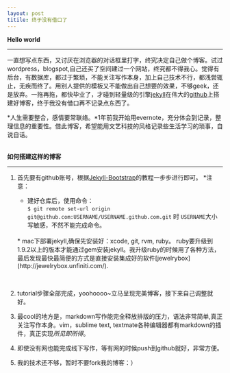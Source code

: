 ```yaml
---
layout: post
titile: 终于没有借口了
---
```


**Hello world**
***

一直想写点东西，又讨厌在浏览器的对话框里打字，终究决定自己做个博客。试过wordpress，blogspot,自己还买了空间建过一个网站，终究都不得我心。觉得有后台，有数据库，都过于繁琐，不能关注写作本身，加上自己技术不行，都浅尝辄止，无疾而终了。用别人提供的模板又不能做出自己想要的效果，不够geek，还是放弃。一拖再拖，都快毕业了，才碰到轻量级的引擎[jekyll](http://jekyllrb.com/)在伟大的[github](github.com)上搭建好博客，终于我没有借口再不记录点东西了。

*人生需要整合，感情要常联络。*1年前我开始用evernote，充分体会到记录，整理信息的重要性。借此博客，希望能用文艺科技的风格记录些生活学习的琐事，自说自话。      
<br> 
      
**如何搭建这样的博客**
***
1. 首先要有github账号，根据[Jekyll-Bootstrap](http://jekyllbootstrap.com/)的教程一步步进行即可。
	*注意：
	
	* 建好仓库后，使用命令：<br>
	` $ git remote set-url origin git@github.com:USERNAME/USERNAME.github.com.git ` 
	时 `USERNAME`大小写敏感，不然不能完成命令。
	<br>
	* mac下部署jekyll,确保先安装好：xcode, git, rvm, ruby。
	  ruby要升级到1.9.2以上的版本才能通过gem安装jekyll。我升级ruby的时候用了各种方法，最后发现最快最简便的方式是直接安装集成好的软件[jewelrybox](http://jewelrybox.unfiniti.com/).
<br>	  	  

2. tutorial步骤全部完成，yoohoooo~立马呈现完美博客，接下来自己调整就好。
3. 最cool的地方是，markdown写作能完全释放排版的压力，语法非常简单,真正关注写作本身。vim，sublime text, textmate各种编辑器都有markdown的插件，真正实现*所见即所得*。

4. 即使没有网也能完成线下写作，等有网的时候push到github就好，非常方便。

5. 我的技术还不够，暂时不要fork我的博客：）



	







